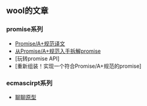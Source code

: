 ## wool的文章

### promise系列
* [Promise/A+规范译文](https://github.com/WoolYang/wool-blog/blob/master/promise/PromisesA%2B.md)
* [从Promise/A+规范入手拆解promise](https://github.com/WoolYang/wool-blog/blob/master/promise/PromisesA%2B%E8%A7%A3%E8%AF%BB.md)
* [玩转promise API]
* [重新组装！实现一个符合Promise/A+规范的promise]

### ecmascirpt系列
* [聊聊原型](https://github.com/WoolYang/wool-blog/blob/master/ecmascript/%E8%81%8A%E8%81%8A%E5%8E%9F%E5%9E%8B.md)
